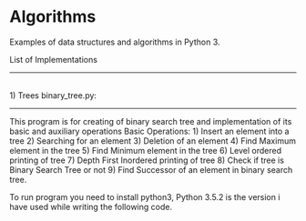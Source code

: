 # Algorithms
Examples of data structures and algorithms in Python 3.


List of Implementations <br>
<hr>
<br>
    1) Trees
        binary_tree.py:
        <hr>
        This program is for creating of binary search tree and implementation of its basic and auxiliary operations
        Basic Operations:
        1) Insert an element into a tree
        2) Searching for an element
        3) Deletion of an element
        4) Find Maximum element in the tree
        5) Find Minimum element in the tree
        6) Level ordered printing of tree
        7) Depth First Inordered printing of tree
        8) Check if tree is Binary Search Tree or not
        9) Find Successor of an element in binary search tree.
        
To run program you need to install python3, Python 3.5.2 is the version i have used while writing the following code.
